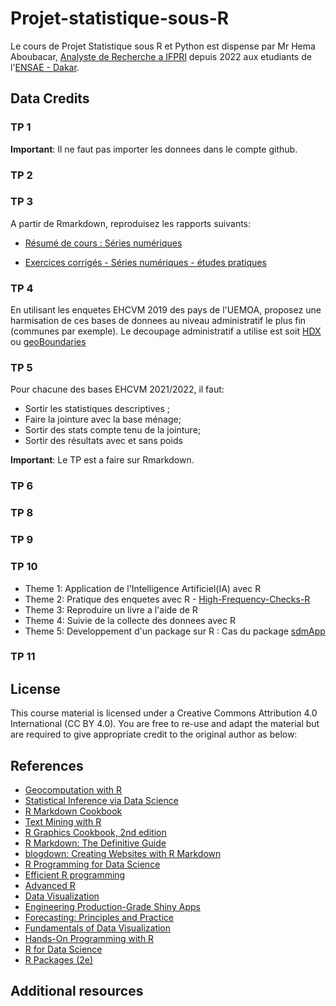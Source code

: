 # Projet-statistique-sous-R
 
Le cours de Projet Statistique sous R et Python est dispense par Mr Hema Aboubacar, [Analyste de Recherche a IFPRI](https://www.ifpri.org/profile/aboubacar-hema/) depuis 2022 aux etudiants de l'[ENSAE - Dakar](https://www.ensae.sn/).

## Data Credits

### TP 1

**Important**: Il ne faut pas importer les donnees dans le compte github.

### TP 2

### TP 3

A partir de Rmarkdown, reproduisez les rapports suivants:

- [Résumé de cours : Séries numériques](https://www.bibmath.net/ressources/index.php?action=affiche&quoi=mathsup/cours/series.html#:~:text=Dans%20toute%20la%20suite%2C%20%28un%29n%E2%88%88N%20%28u%20n%29%20n,%3D%20%E2%88%91%20k%20%3D%200%20n%20u%20k.)

- [Exercices corrigés - Séries numériques - études pratiques](https://bibmath.net/ressources/index.php?action=affiche&quoi=bde/analyse/suitesseries/serienum_prat&type=fexo)

### TP 4

En utilisant les enquetes EHCVM 2019 des pays de l'UEMOA, proposez une harmisation de ces bases de donnees au niveau administratif le plus fin (communes par exemple).
Le decoupage administratif a utilise est soit [HDX](https://data.humdata.org/) ou [geoBoundaries](https://www.geoboundaries.org/simplifiedDownloads.html)

### TP 5
Pour chacune des bases EHCVM 2021/2022, il faut:

- Sortir les statistiques descriptives ;
- Faire la jointure avec la base ménage; 
- Sortir des stats compte tenu de la jointure; 
- Sortir des résultats avec et sans poids
  
**Important**: Le TP est a faire sur Rmarkdown.
  
### TP 6

### TP 8


### TP 9


### TP 10

- Theme 1: Application de l'Intelligence Artificiel(IA) avec R
- Theme 2: Pratique des enquetes avec R
              - [High-Frequency-Checks-R](https://github.com/J-PAL/high-frequency-checks-R/blob/master/R%20script/HFC_template.R)
- Theme 3: Reproduire un livre a l'aide de R
- Theme 4: Suivie de la collecte des donnees avec R
- Theme 5: Developpement d'un package sur R : Cas du package [sdmApp](https://github.com/Abson-dev/sdmApp)

### TP 11



## License
This course material is licensed under a Creative Commons Attribution 4.0 International (CC BY 4.0). You are free to re-use and adapt the material but are required to give appropriate credit to the original author as below:

## References

- [Geocomputation with R](https://r.geocompx.org/)
- [Statistical Inference via Data Science](https://moderndive.com/)
- [R Markdown Cookbook](https://bookdown.org/yihui/rmarkdown-cookbook/)
- [Text Mining with R](https://www.tidytextmining.com/)
- [R Graphics Cookbook, 2nd edition](https://r-graphics.org/)
- [R Markdown: The Definitive Guide](https://bookdown.org/yihui/rmarkdown/)
- [blogdown: Creating Websites with R Markdown](https://bookdown.org/yihui/blogdown/)
- [R Programming for Data Science](https://bookdown.org/rdpeng/rprogdatascience/)
- [Efficient R programming](https://csgillespie.github.io/efficientR/)
- [Advanced R](https://adv-r.hadley.nz/)
- [Data Visualization](https://socviz.co/)
- [Engineering Production-Grade Shiny Apps](https://engineering-shiny.org/)
- [Forecasting: Principles and Practice](https://otexts.com/fpp2/)
- [Fundamentals of Data Visualization](https://clauswilke.com/dataviz/)
- [Hands-On Programming with R](https://rstudio-education.github.io/hopr/)
- [R for Data Science](https://r4ds.had.co.nz/)
- [R Packages (2e)](https://r-pkgs.org/)

  
## Additional resources


